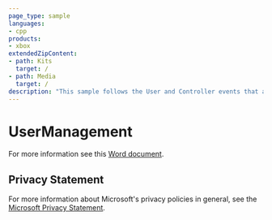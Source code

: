 ```yaml
---
page_type: sample
languages:
- cpp
products:
- xbox
extendedZipContent:
- path: Kits
  target: /
- path: Media
  target: /
description: "This sample follows the User and Controller events that are received as users and controllers are added, removed, and their pairing changed within the underlying system on Xbox One."
---
```


# UserManagement

For more information see this [Word document](https://github.com/microsoft/Xbox-ATG-Samples/blob/master/XDKSamples/System/UserManagement/Readme.docx).

## Privacy Statement

For more information about Microsoft's privacy policies in general, see the [Microsoft Privacy Statement](https://privacy.microsoft.com/privacystatement/).

